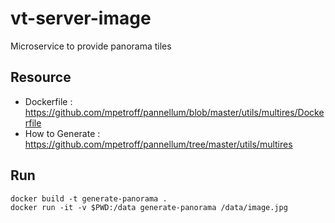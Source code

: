 # vt-server-image
Microservice to provide panorama tiles

## Resource
- Dockerfile : https://github.com/mpetroff/pannellum/blob/master/utils/multires/Dockerfile
- How to Generate : https://github.com/mpetroff/pannellum/tree/master/utils/multires


## Run 
```
docker build -t generate-panorama .
docker run -it -v $PWD:/data generate-panorama /data/image.jpg
```
